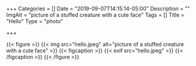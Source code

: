 +++
Categories = []
Date = "2019-09-07T14:15:14-05:00"
Description = ""
ImgAlt = "picture of a stuffed creature with a cute face"
Tags = []
Title = "Hello"
Type = "photo"

+++

{{< figure >}}
{{< img src="hello.jpeg" alt="picture of a stuffed creature with a cute face" >}}
{{< figcaption >}}
{{< exif src="hello.jpeg" >}}
{{< /figcaption >}}
{{< /figure >}}
